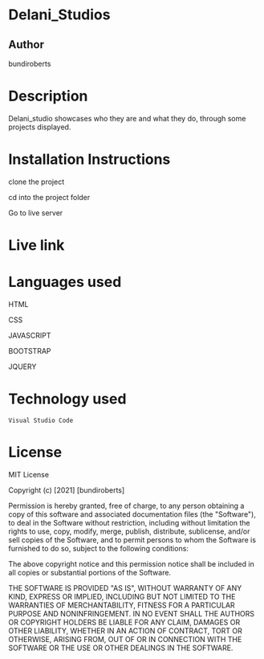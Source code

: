 # Delani_Studios
## Author
   bundiroberts

# Description

Delani_studio showcases who they are and what they do, through some projects displayed.

# Installation Instructions

  clone the project

  cd into the project folder

  Go to live server

# Live link
  

# Languages used

  HTML

  CSS

  JAVASCRIPT

  BOOTSTRAP

  JQUERY 

# Technology used
    Visual Studio Code

# License

  MIT License

  Copyright (c) [2021] [bundiroberts]

Permission is hereby granted, free of charge, to any person obtaining a copy
of this software and associated documentation files (the "Software"), to deal
in the Software without restriction, including without limitation the rights
to use, copy, modify, merge, publish, distribute, sublicense, and/or sell
copies of the Software, and to permit persons to whom the Software is
furnished to do so, subject to the following conditions:

The above copyright notice and this permission notice shall be included in all
copies or substantial portions of the Software.

THE SOFTWARE IS PROVIDED "AS IS", WITHOUT WARRANTY OF ANY KIND, EXPRESS OR
IMPLIED, INCLUDING BUT NOT LIMITED TO THE WARRANTIES OF MERCHANTABILITY,
FITNESS FOR A PARTICULAR PURPOSE AND NONINFRINGEMENT. IN NO EVENT SHALL THE
AUTHORS OR COPYRIGHT HOLDERS BE LIABLE FOR ANY CLAIM, DAMAGES OR OTHER
LIABILITY, WHETHER IN AN ACTION OF CONTRACT, TORT OR OTHERWISE, ARISING FROM,
OUT OF OR IN CONNECTION WITH THE SOFTWARE OR THE USE OR OTHER DEALINGS IN THE
SOFTWARE.